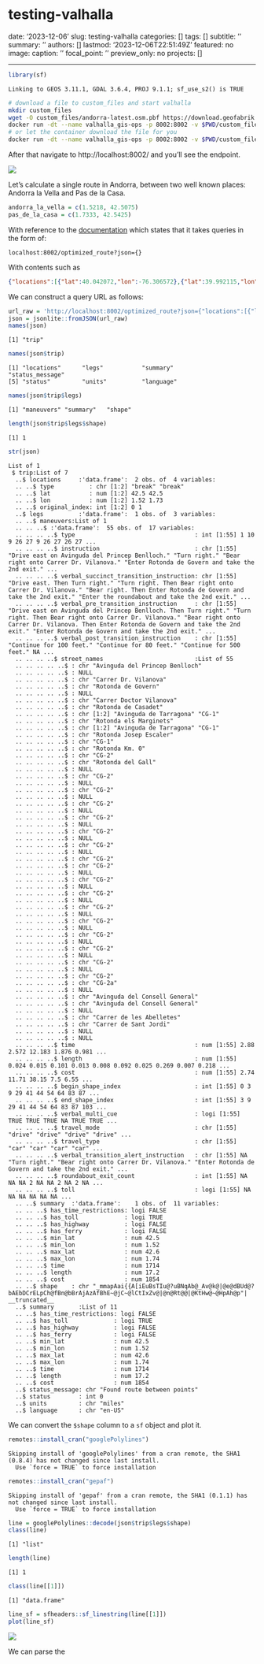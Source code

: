 # testing-valhalla

date: ‘2023-12-06’ slug: testing-valhalla categories: \[\] tags: \[\]
subtitle: ’’ summary: ’’ authors: \[\] lastmod: ‘2023-12-06T22:51:49Z’
featured: no image: caption: ’’ focal_point: ’’ preview_only: no
projects: \[\]

------------------------------------------------------------------------

``` r
library(sf)
```

    Linking to GEOS 3.11.1, GDAL 3.6.4, PROJ 9.1.1; sf_use_s2() is TRUE

``` bash
# download a file to custom_files and start valhalla
mkdir custom_files
wget -O custom_files/andorra-latest.osm.pbf https://download.geofabrik.de/europe/andorra-latest.osm.pbf
docker run -dt --name valhalla_gis-ops -p 8002:8002 -v $PWD/custom_files:/custom_files ghcr.io/gis-ops/docker-valhalla/valhalla:latest
# or let the container download the file for you
docker run -dt --name valhalla_gis-ops -p 8002:8002 -v $PWD/custom_files:/custom_files -e tile_urls=https://download.geofabrik.de/europe/andorra-latest.osm.pbf ghcr.io/gis-ops/docker-valhalla/valhalla:latest
```

After that navigate to http://localhost:8002/ and you’ll see the
endpoint.

![](images/paste-1.png)

Let’s calculate a single route in Andorra, between two well known
places: Andorra la Vella and Pas de la Casa.

``` r
andorra_la_vella = c(1.5218, 42.5075)
pas_de_la_casa = c(1.7333, 42.5425)
```

With reference to the
[documentation](https://valhalla.github.io/valhalla/api/optimized/api-reference/)
which states that it takes queries in the form of:

    localhost:8002/optimized_route?json={}

With contents such as

``` json
{"locations":[{"lat":40.042072,"lon":-76.306572},{"lat":39.992115,"lon":-76.781559},{"lat":39.984519,"lon":-76.6956},{"lat":39.996586,"lon":-76.769028},{"lat":39.984322,"lon":-76.706672}],"costing":"auto","directions_options":{"units":"miles"}}
```

We can construct a query URL as follows:

``` r
url_raw = 'http://localhost:8002/optimized_route?json={"locations":[{"lon":1.5218,"lat":42.5075},{"lon":1.7333,"lat":42.5425}],"costing":"auto","directions_options":{"units":"miles"}}'
json = jsonlite::fromJSON(url_raw)
names(json)
```

    [1] "trip"

``` r
names(json$trip)
```

    [1] "locations"      "legs"           "summary"        "status_message"
    [5] "status"         "units"          "language"      

``` r
names(json$trip$legs)
```

    [1] "maneuvers" "summary"   "shape"    

``` r
length(json$trip$legs$shape)
```

    [1] 1

``` r
str(json)
```

    List of 1
     $ trip:List of 7
      ..$ locations     :'data.frame':  2 obs. of  4 variables:
      .. ..$ type          : chr [1:2] "break" "break"
      .. ..$ lat           : num [1:2] 42.5 42.5
      .. ..$ lon           : num [1:2] 1.52 1.73
      .. ..$ original_index: int [1:2] 0 1
      ..$ legs          :'data.frame':  1 obs. of  3 variables:
      .. ..$ maneuvers:List of 1
      .. .. ..$ :'data.frame':  55 obs. of  17 variables:
      .. .. .. ..$ type                                  : int [1:55] 1 10 9 26 27 9 26 27 26 27 ...
      .. .. .. ..$ instruction                           : chr [1:55] "Drive east on Avinguda del Princep Benlloch." "Turn right." "Bear right onto Carrer Dr. Vilanova." "Enter Rotonda de Govern and take the 2nd exit." ...
      .. .. .. ..$ verbal_succinct_transition_instruction: chr [1:55] "Drive east. Then Turn right." "Turn right. Then Bear right onto Carrer Dr. Vilanova." "Bear right. Then Enter Rotonda de Govern and take the 2nd exit." "Enter the roundabout and take the 2nd exit." ...
      .. .. .. ..$ verbal_pre_transition_instruction     : chr [1:55] "Drive east on Avinguda del Princep Benlloch. Then Turn right." "Turn right. Then Bear right onto Carrer Dr. Vilanova." "Bear right onto Carrer Dr. Vilanova. Then Enter Rotonda de Govern and take the 2nd exit." "Enter Rotonda de Govern and take the 2nd exit." ...
      .. .. .. ..$ verbal_post_transition_instruction    : chr [1:55] "Continue for 100 feet." "Continue for 80 feet." "Continue for 500 feet." NA ...
      .. .. .. ..$ street_names                          :List of 55
      .. .. .. .. ..$ : chr "Avinguda del Princep Benlloch"
      .. .. .. .. ..$ : NULL
      .. .. .. .. ..$ : chr "Carrer Dr. Vilanova"
      .. .. .. .. ..$ : chr "Rotonda de Govern"
      .. .. .. .. ..$ : NULL
      .. .. .. .. ..$ : chr "Carrer Doctor Vilanova"
      .. .. .. .. ..$ : chr "Rotonda de Casadet"
      .. .. .. .. ..$ : chr [1:2] "Avinguda de Tarragona" "CG-1"
      .. .. .. .. ..$ : chr "Rotonda els Marginets"
      .. .. .. .. ..$ : chr [1:2] "Avinguda de Tarragona" "CG-1"
      .. .. .. .. ..$ : chr "Rotonda Josep Escaler"
      .. .. .. .. ..$ : chr "CG-1"
      .. .. .. .. ..$ : chr "Rotonda Km. 0"
      .. .. .. .. ..$ : chr "CG-2"
      .. .. .. .. ..$ : chr "Rotonda del Gall"
      .. .. .. .. ..$ : NULL
      .. .. .. .. ..$ : chr "CG-2"
      .. .. .. .. ..$ : NULL
      .. .. .. .. ..$ : chr "CG-2"
      .. .. .. .. ..$ : NULL
      .. .. .. .. ..$ : chr "CG-2"
      .. .. .. .. ..$ : NULL
      .. .. .. .. ..$ : chr "CG-2"
      .. .. .. .. ..$ : NULL
      .. .. .. .. ..$ : chr "CG-2"
      .. .. .. .. ..$ : NULL
      .. .. .. .. ..$ : chr "CG-2"
      .. .. .. .. ..$ : NULL
      .. .. .. .. ..$ : chr "CG-2"
      .. .. .. .. ..$ : chr "CG-2"
      .. .. .. .. ..$ : NULL
      .. .. .. .. ..$ : chr "CG-2"
      .. .. .. .. ..$ : NULL
      .. .. .. .. ..$ : chr "CG-2"
      .. .. .. .. ..$ : NULL
      .. .. .. .. ..$ : chr "CG-2"
      .. .. .. .. ..$ : NULL
      .. .. .. .. ..$ : chr "CG-2"
      .. .. .. .. ..$ : NULL
      .. .. .. .. ..$ : chr "CG-2"
      .. .. .. .. ..$ : NULL
      .. .. .. .. ..$ : chr "CG-2"
      .. .. .. .. ..$ : NULL
      .. .. .. .. ..$ : chr "CG-2"
      .. .. .. .. ..$ : NULL
      .. .. .. .. ..$ : chr "CG-2"
      .. .. .. .. ..$ : chr "CG-2a"
      .. .. .. .. ..$ : NULL
      .. .. .. .. ..$ : chr "Avinguda del Consell General"
      .. .. .. .. ..$ : chr "Avinguda del Consell General"
      .. .. .. .. ..$ : NULL
      .. .. .. .. ..$ : chr "Carrer de les Abelletes"
      .. .. .. .. ..$ : chr "Carrer de Sant Jordi"
      .. .. .. .. ..$ : NULL
      .. .. .. .. ..$ : NULL
      .. .. .. ..$ time                                  : num [1:55] 2.88 2.572 12.183 1.876 0.981 ...
      .. .. .. ..$ length                                : num [1:55] 0.024 0.015 0.101 0.013 0.008 0.092 0.025 0.269 0.007 0.218 ...
      .. .. .. ..$ cost                                  : num [1:55] 2.74 11.71 38.15 7.5 6.55 ...
      .. .. .. ..$ begin_shape_index                     : int [1:55] 0 3 9 29 41 44 54 64 83 87 ...
      .. .. .. ..$ end_shape_index                       : int [1:55] 3 9 29 41 44 54 64 83 87 103 ...
      .. .. .. ..$ verbal_multi_cue                      : logi [1:55] TRUE TRUE TRUE NA TRUE TRUE ...
      .. .. .. ..$ travel_mode                           : chr [1:55] "drive" "drive" "drive" "drive" ...
      .. .. .. ..$ travel_type                           : chr [1:55] "car" "car" "car" "car" ...
      .. .. .. ..$ verbal_transition_alert_instruction   : chr [1:55] NA "Turn right." "Bear right onto Carrer Dr. Vilanova." "Enter Rotonda de Govern and take the 2nd exit." ...
      .. .. .. ..$ roundabout_exit_count                 : int [1:55] NA NA NA 2 NA NA 2 NA 2 NA ...
      .. .. .. ..$ toll                                  : logi [1:55] NA NA NA NA NA NA ...
      .. ..$ summary  :'data.frame':    1 obs. of  11 variables:
      .. .. ..$ has_time_restrictions: logi FALSE
      .. .. ..$ has_toll             : logi TRUE
      .. .. ..$ has_highway          : logi FALSE
      .. .. ..$ has_ferry            : logi FALSE
      .. .. ..$ min_lat              : num 42.5
      .. .. ..$ min_lon              : num 1.52
      .. .. ..$ max_lat              : num 42.6
      .. .. ..$ max_lon              : num 1.74
      .. .. ..$ time                 : num 1714
      .. .. ..$ length               : num 17.2
      .. .. ..$ cost                 : num 1854
      .. ..$ shape    : chr "_mmapAai{{A[iEuBsTIu@?uBNqAb@_Av@k@|@e@dBUd@?bAEbDCrELpCh@fBn@bBrAjAzAfBhE~@jC~@lCtIxZv@|@n@Rt@@|@KtHw@~@HpAh@p"| __truncated__
      ..$ summary       :List of 11
      .. ..$ has_time_restrictions: logi FALSE
      .. ..$ has_toll             : logi TRUE
      .. ..$ has_highway          : logi FALSE
      .. ..$ has_ferry            : logi FALSE
      .. ..$ min_lat              : num 42.5
      .. ..$ min_lon              : num 1.52
      .. ..$ max_lat              : num 42.6
      .. ..$ max_lon              : num 1.74
      .. ..$ time                 : num 1714
      .. ..$ length               : num 17.2
      .. ..$ cost                 : num 1854
      ..$ status_message: chr "Found route between points"
      ..$ status        : int 0
      ..$ units         : chr "miles"
      ..$ language      : chr "en-US"

We can convert the `$shape` column to a `sf` object and plot it.

``` r
remotes::install_cran("googlePolylines")
```

    Skipping install of 'googlePolylines' from a cran remote, the SHA1 (0.8.4) has not changed since last install.
      Use `force = TRUE` to force installation

``` r
remotes::install_cran("gepaf")
```

    Skipping install of 'gepaf' from a cran remote, the SHA1 (0.1.1) has not changed since last install.
      Use `force = TRUE` to force installation

``` r
line = googlePolylines::decode(json$trip$legs$shape)
class(line)
```

    [1] "list"

``` r
length(line)
```

    [1] 1

``` r
class(line[[1]])
```

    [1] "data.frame"

``` r
line_sf = sfheaders::sf_linestring(line[[1]])
plot(line_sf)
```

![](index_files/figure-commonmark/unnamed-chunk-4-1.png)

We can parse the
